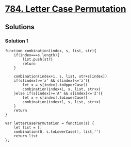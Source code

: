 # [784. Letter Case Permutation](https://leetcode.com/problems/letter-case-permutation/)

## Solutions

### Solution 1

```
function combination(index, s, list, str){
    if(index===s.length){
        list.push(str)
        return
    }
    
    combination(index+1, s, list, str+s[index])
    if(s[index]>='a' && s[index]<='z'){
        let x = s[index].toUpperCase()
        combination(index+1, s, list, str+x)
    }else if(s[index]>='A' && s[index]<='Z'){
        let x = s[index].toLowerCase()
        combination(index+1, s, list, str+x)
    }
    return
}

var letterCasePermutation = function(s) {
    let list = []
    combination(0, s.toLowerCase(), list,'')
    return list
};
```